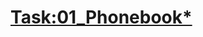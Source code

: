 # [Task:01_Phonebook*](https://colab.research.google.com/drive/1fZtVVUTF0o9crcISYvZQqo6-yX-iH_LM#scrollTo=X2sUG-FTptGW)

